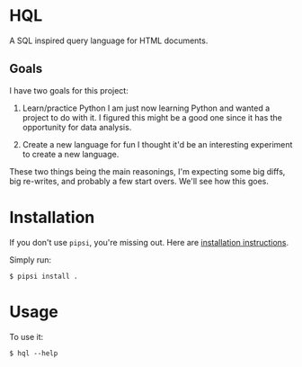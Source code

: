 # HQL

A SQL inspired query language for HTML documents.

## Goals

I have two goals for this project:

1. Learn/practice Python
I am just now learning Python and wanted a project to do with it.  I figured this might be a good one since it has the opportunity for data analysis.

1. Create a new language for fun
I thought it'd be an interesting experiment to create a new language.


These two things being the main reasonings, I'm expecting some big diffs, big re-writes, and probably a few start overs.  We'll see how this goes.


# Installation

If you don't use `pipsi`, you're missing out.
Here are [installation instructions](https://github.com/mitsuhiko/pipsi#readme).

Simply run:

    $ pipsi install .


# Usage

To use it:

    $ hql --help
